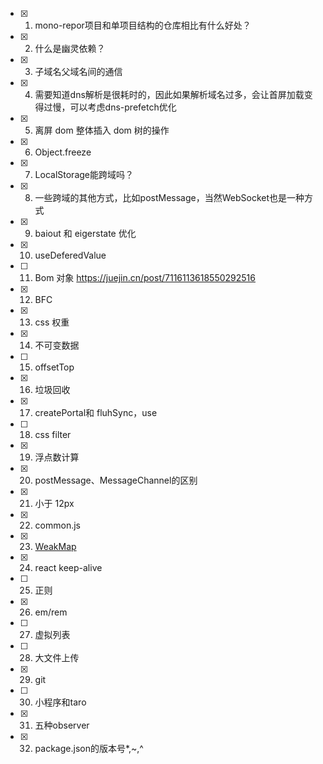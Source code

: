 - [x] 1. mono-repor项目和单项目结构的仓库相比有什么好处？
- [x] 2. 什么是幽灵依赖？
- [x] 3. 子域名父域名间的通信
- [x] 4. 需要知道dns解析是很耗时的，因此如果解析域名过多，会让首屏加载变得过慢，可以考虑dns-prefetch优化
- [x] 5. 离屏 dom 整体插入 dom 树的操作
- [x] 6. Object.freeze
- [x] 7. LocalStorage能跨域吗？
- [x] 8. 一些跨域的其他方式，比如postMessage，当然WebSocket也是一种方式
- [x] 9. baiout 和 eigerstate 优化
- [x] 10. useDeferedValue
- [ ] 11. Bom 对象 https://juejin.cn/post/7116113618550292516
- [x] 12. BFC
- [x] 13. css 权重
- [x] 14. 不可变数据
- [ ] 15. offsetTop
- [x] 16. 垃圾回收
- [x] 17. createPortal和 fluhSync，use
- [ ] 18. css filter
- [x] 19. 浮点数计算
- [x] 20. postMessage、MessageChannel的区别
- [x] 21. 小于 12px
- [x] 22. common.js
- [x] 23. [WeakMap](https://juejin.cn/post/7271643757640073216)
- [x] 24. react keep-alive
- [ ] 25. 正则 
- [x] 26. em/rem
- [ ] 27. 虚拟列表
- [ ] 28. 大文件上传
- [x] 29. git
- [ ] 30. 小程序和taro
- [x] 31. 五种observer
- [x] 32. package.json的版本号*,~,^